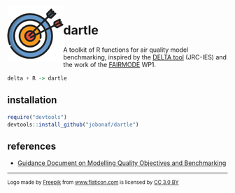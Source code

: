 <img style="float: left;" src="inst/darts_logo.png">


# dartle
A toolkit of R functions for air quality model benchmarking, inspired by the [DELTA tool](http://aqm.jrc.ec.europa.eu/index.aspx) (JRC-IES) and the work of the [FAIRMODE](http://fairmode.jrc.ec.europa.eu/) WP1.

```r
delta + R -> dartle
```

## installation
```r
require("devtools")
devtools::install_github("jobonaf/dartle")
```


## references
* [Guidance Document on Modelling Quality Objectives and Benchmarking](http://fairmode.jrc.ec.europa.eu/document/fairmode/WG1/Guidance_MQO_Bench_vs2.1.pdf)  

----
<sub>
<div>Logo made by <a href="http://www.freepik.com" title="Freepik">Freepik</a> from <a href="http://www.flaticon.com" title="Flaticon">www.flaticon.com</a> is licensed by <a href="http://creativecommons.org/licenses/by/3.0/" title="Creative Commons BY 3.0" target="_blank">CC 3.0 BY</a></div>
</sub>
